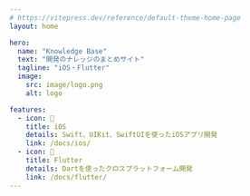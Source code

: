 ```yaml
---
# https://vitepress.dev/reference/default-theme-home-page
layout: home

hero:
  name: "Knowledge Base"
  text: "開発のナレッジのまとめサイト"
  tagline: "iOS・Flutter"
  image:
    src: image/logo.png
    alt: logo

features:
  - icon: 📱
    title: iOS
    details: Swift、UIKit、SwiftUIを使ったiOSアプリ開発
    link: /docs/ios/
  - icon: 🎯
    title: Flutter
    details: Dartを使ったクロスプラットフォーム開発
    link: /docs/flutter/
---
```



